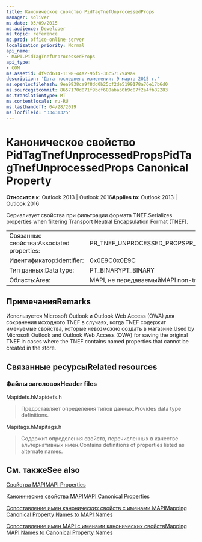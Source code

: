 ```yaml
---
title: Каноническое свойство PidTagTnefUnprocessedProps
manager: soliver
ms.date: 03/09/2015
ms.audience: Developer
ms.topic: reference
ms.prod: office-online-server
localization_priority: Normal
api_name:
- MAPI.PidTagTnefUnprocessedProps
api_type:
- COM
ms.assetid: df9cd614-1198-44a2-9bf5-36c57179a9a9
description: 'Дата последнего изменения: 9 марта 2015 г.'
ms.openlocfilehash: 9ea9938ca9f8dd0b25cf2de5199178a76e17b6d0
ms.sourcegitcommit: 8657170d071f9bcf680aba50b9c07f2a4fb82283
ms.translationtype: MT
ms.contentlocale: ru-RU
ms.lasthandoff: 04/28/2019
ms.locfileid: "33431325"
---
```

# <a name="pidtagtnefunprocessedprops-canonical-property"></a><span data-ttu-id="40315-103">Каноническое свойство PidTagTnefUnprocessedProps</span><span class="sxs-lookup"><span data-stu-id="40315-103">PidTagTnefUnprocessedProps Canonical Property</span></span>

  
  
<span data-ttu-id="40315-104">**Относится к**: Outlook 2013 | Outlook 2016</span><span class="sxs-lookup"><span data-stu-id="40315-104">**Applies to**: Outlook 2013 | Outlook 2016</span></span> 
  
<span data-ttu-id="40315-105">Сериализует свойства при фильтрации формата TNEF.</span><span class="sxs-lookup"><span data-stu-id="40315-105">Serializes properties when filtering Transport Neutral Encapsulation Format (TNEF).</span></span>
  
|||
|:-----|:-----|
|<span data-ttu-id="40315-106">Связанные свойства:</span><span class="sxs-lookup"><span data-stu-id="40315-106">Associated properties:</span></span>  <br/> |<span data-ttu-id="40315-107">PR_TNEF_UNPROCESSED_PROPS</span><span class="sxs-lookup"><span data-stu-id="40315-107">PR_TNEF_UNPROCESSED_PROPS</span></span>  <br/> |
|<span data-ttu-id="40315-108">Идентификатор:</span><span class="sxs-lookup"><span data-stu-id="40315-108">Identifier:</span></span>  <br/> |<span data-ttu-id="40315-109">0x0E9C</span><span class="sxs-lookup"><span data-stu-id="40315-109">0x0E9C</span></span>  <br/> |
|<span data-ttu-id="40315-110">Тип данных:</span><span class="sxs-lookup"><span data-stu-id="40315-110">Data type:</span></span>  <br/> |<span data-ttu-id="40315-111">PT_BINARY</span><span class="sxs-lookup"><span data-stu-id="40315-111">PT_BINARY</span></span>  <br/> |
|<span data-ttu-id="40315-112">Область:</span><span class="sxs-lookup"><span data-stu-id="40315-112">Area:</span></span>  <br/> |<span data-ttu-id="40315-113">MAPI, не передаваемый</span><span class="sxs-lookup"><span data-stu-id="40315-113">MAPI non-transmittable</span></span>  <br/> |
   
## <a name="remarks"></a><span data-ttu-id="40315-114">Примечания</span><span class="sxs-lookup"><span data-stu-id="40315-114">Remarks</span></span>

<span data-ttu-id="40315-115">Используется Microsoft Outlook и Outlook Web Access (OWA) для сохранения исходного TNEF в случаях, когда TNEF содержит именуемые свойства, которые невозможно создать в магазине.</span><span class="sxs-lookup"><span data-stu-id="40315-115">Used by Microsoft Outlook and Outlook Web Access (OWA) for saving the original TNEF in cases where the TNEF contains named properties that cannot be created in the store.</span></span>
  
## <a name="related-resources"></a><span data-ttu-id="40315-116">Связанные ресурсы</span><span class="sxs-lookup"><span data-stu-id="40315-116">Related resources</span></span>

### <a name="header-files"></a><span data-ttu-id="40315-117">Файлы заголовок</span><span class="sxs-lookup"><span data-stu-id="40315-117">Header files</span></span>

<span data-ttu-id="40315-118">Mapidefs.h</span><span class="sxs-lookup"><span data-stu-id="40315-118">Mapidefs.h</span></span>
  
> <span data-ttu-id="40315-119">Предоставляет определения типов данных.</span><span class="sxs-lookup"><span data-stu-id="40315-119">Provides data type definitions.</span></span>
    
<span data-ttu-id="40315-120">Mapitags.h</span><span class="sxs-lookup"><span data-stu-id="40315-120">Mapitags.h</span></span>
  
> <span data-ttu-id="40315-121">Содержит определения свойств, перечисленных в качестве альтернативных имен.</span><span class="sxs-lookup"><span data-stu-id="40315-121">Contains definitions of properties listed as alternate names.</span></span>
    
## <a name="see-also"></a><span data-ttu-id="40315-122">См. также</span><span class="sxs-lookup"><span data-stu-id="40315-122">See also</span></span>



[<span data-ttu-id="40315-123">Свойства MAPI</span><span class="sxs-lookup"><span data-stu-id="40315-123">MAPI Properties</span></span>](mapi-properties.md)
  
[<span data-ttu-id="40315-124">Канонические свойства MAPI</span><span class="sxs-lookup"><span data-stu-id="40315-124">MAPI Canonical Properties</span></span>](mapi-canonical-properties.md)
  
[<span data-ttu-id="40315-125">Сопоставление имен канонических свойств с именами MAPI</span><span class="sxs-lookup"><span data-stu-id="40315-125">Mapping Canonical Property Names to MAPI Names</span></span>](mapping-canonical-property-names-to-mapi-names.md)
  
[<span data-ttu-id="40315-126">Сопоставление имен MAPI с именами канонических свойств</span><span class="sxs-lookup"><span data-stu-id="40315-126">Mapping MAPI Names to Canonical Property Names</span></span>](mapping-mapi-names-to-canonical-property-names.md)

